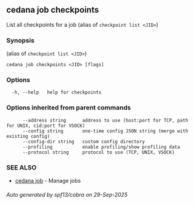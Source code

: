## cedana job checkpoints

List all checkpoints for a job (alias of `checkpoint list <JID>`)

### Synopsis

 (alias of `checkpoint list <JID>`)

```
cedana job checkpoints <JID> [flags]
```

### Options

```
  -h, --help   help for checkpoints
```

### Options inherited from parent commands

```
      --address string      address to use (host:port for TCP, path for UNIX, cid:port for VSOCK)
      --config string       one-time config JSON string (merge with existing config)
      --config-dir string   custom config directory
      --profiling           enable profiling/show profiling data
      --protocol string     protocol to use (TCP, UNIX, VSOCK)
```

### SEE ALSO

* [cedana job](cedana_job.md)	 - Manage jobs

###### Auto generated by spf13/cobra on 29-Sep-2025

